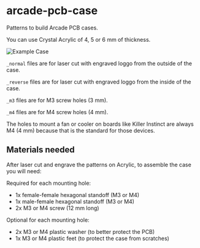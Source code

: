 # arcade-pcb-case

Patterns to build Arcade PCB cases.

You can use Crystal Acrylic of 4, 5 or 6 mm of thickness.

![Example Case](./example_case.jpg)

`_normal` files are for laser cut with engraved loggo from the outside of the case.

`_reverse` files are for laser cut with engraved loggo from the inside of the case.

`_m3` files are for M3 screw holes (3 mm).

`_m4` files are for M4 screw holes (4 mm).

The holes to mount a fan or cooler on boards like Killer Instinct are always M4 (4 mm) because that is the standard for those devices.

## Materials needed

After laser cut and engrave the patterns on Acrylic, to assemble the case you will need:

Required for each mounting hole:

- 1x female-female hexagonal standoff (M3 or M4)
- 1x male-female hexagonal standoff (M3 or M4)
- 2x M3 or M4 screw (12 mm long)

Optional for each mounting hole:

- 2x M3 or M4 plastic washer (to better protect the PCB)
- 1x M3 or M4 plastic feet (to protect the case from scratches)
